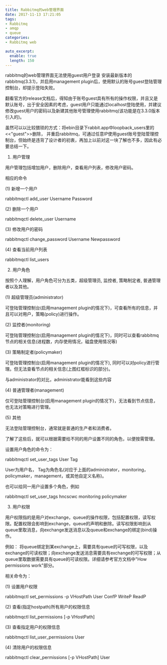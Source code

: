 ```yaml
---
title: Rabbitmq的web管理界面
date: 2017-11-13 17:21:05
tags:
- Rabbitmq
- amqp
- queue
categories:
- Rabbitmq web

auto_excerpt:
  enable: true
  length: 150
---
```


rabbitmq的web管理界面无法使用guest用户登录
安装最新版本的rabbitmq(3.3.1)，并启用management plugin后，使用默认的账号guest登陆管理控制台，却提示登陆失败。

翻看官方的release文档后，得知由于账号guest具有所有的操作权限，并且又是默认账号，出于安全因素的考虑，guest用户只能通过localhost登陆使用，并建议修改guest用户的密码以及新建其他账号管理使用rabbitmq(该功能是在3.3.0版本引入的)。

虽然可以以比较猥琐的方式：将ebin目录下rabbit.app中loopback_users里的<<"guest">>删除，
 并重启rabbitmq，可通过任意IP使用guest账号登陆管理控制台，但始终是违背了设计者的初衷，再加上以前对这一块了解也不多，因此有必要总结一下。

<!--more-->


1. 用户管理

用户管理包括增加用户，删除用户，查看用户列表，修改用户密码。

相应的命令

(1) 新增一个用户

rabbitmqctl  add_user  Username  Password

(2) 删除一个用户

rabbitmqctl  delete_user  Username

(3) 修改用户的密码

rabbitmqctl  change_password  Username  Newpassword

(4) 查看当前用户列表

rabbitmqctl  list_users

2. 用户角色

按照个人理解，用户角色可分为五类，超级管理员, 监控者, 策略制定者, 普通管理者以及其他。

(1) 超级管理员(administrator)

可登陆管理控制台(启用management plugin的情况下)，可查看所有的信息，并且可以对用户，策略(policy)进行操作。

(2) 监控者(monitoring)

可登陆管理控制台(启用management plugin的情况下)，同时可以查看rabbitmq节点的相关信息(进程数，内存使用情况，磁盘使用情况等)

(3) 策略制定者(policymaker)

可登陆管理控制台(启用management plugin的情况下), 同时可以对policy进行管理。但无法查看节点的相关信息(上图红框标识的部分)。

与administrator的对比，administrator能看到这些内容

(4) 普通管理者(management)

仅可登陆管理控制台(启用management plugin的情况下)，无法看到节点信息，也无法对策略进行管理。

(5) 其他

无法登陆管理控制台，通常就是普通的生产者和消费者。

了解了这些后，就可以根据需要给不同的用户设置不同的角色，以便按需管理。

设置用户角色的命令为：

rabbitmqctl  set_user_tags  User  Tag

User为用户名， Tag为角色名(对应于上面的administrator，monitoring，policymaker，management，或其他自定义名称)。

也可以给同一用户设置多个角色，例如

rabbitmqctl  set_user_tags  hncscwc  monitoring  policymaker

3. 用户权限

用户权限指的是用户对exchange，queue的操作权限，包括配置权限，读写权限。配置权限会影响到exchange，queue的声明和删除。读写权限影响到从queue里取消息，向exchange发送消息以及queue和exchange的绑定(bind)操作。

例如： 将queue绑定到某exchange上，需要具有queue的可写权限，以及exchange的可读权限；向exchange发送消息需要具有exchange的可写权限；从queue里取数据需要具有queue的可读权限。详细请参考官方文档中"How permissions work"部分。

相关命令为：

(1) 设置用户权限

rabbitmqctl  set_permissions  -p  VHostPath  User  ConfP  WriteP  ReadP

(2) 查看(指定hostpath)所有用户的权限信息

rabbitmqctl  list_permissions  [-p  VHostPath]

(3) 查看指定用户的权限信息

rabbitmqctl  list_user_permissions  User

(4)  清除用户的权限信息

rabbitmqctl  clear_permissions  [-p VHostPath]  User

